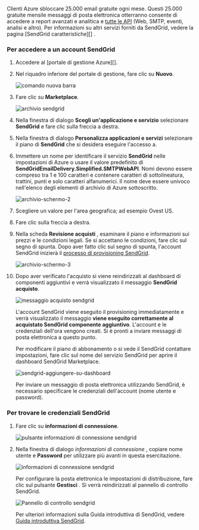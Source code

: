 Clienti Azure sbloccare 25.000 email gratuite ogni mese. Questi 25.000 gratuite mensile messaggi di posta elettronica otterranno consente di accedere a report avanzati e analitica e [tutte le API][] (Web, SMTP, eventi, analisi e altro). Per informazioni su altri servizi forniti da SendGrid, vedere la pagina [SendGrid caratteristiche][] .

### <a name="to-sign-up-for-a-sendgrid-account"></a>Per accedere a un account SendGrid

1. Accedere al [portale di gestione Azure][].

2. Nel riquadro inferiore del portale di gestione, fare clic su **Nuovo**.

    ![comando nuova barra][command-bar-new]

3. Fare clic su **Marketplace**.

    ![archivio sendgrid][sendgrid-store]

4. Nella finestra di dialogo **Scegli un'applicazione e servizio** selezionare **SendGrid** e fare clic sulla freccia a destra.

5. Nella finestra di dialogo **Personalizza applicazioni e servizi** selezionare il piano di **SendGrid** che si desidera eseguire l'accesso a.

6. Immettere un nome per identificare il servizio **SendGrid** nelle impostazioni di Azure o usare il valore predefinito di **SendGridEmailDelivery.Simplified.SMTPWebAPI**. Nomi devono essere compreso tra 1 e 100 caratteri e contenere caratteri di sottolineatura, trattini, punti e solo caratteri alfanumerici. Il nome deve essere univoco nell'elenco degli elementi di archivio di Azure sottoscritto.

    ![archivio-schermo-2][store-screen-2]

7. Scegliere un valore per l'area geografica; ad esempio Ovest US.

8. Fare clic sulla freccia a destra.

9. Nella scheda **Revisione acquisti** , esaminare il piano e informazioni sui prezzi e le condizioni legali. Se si accettano le condizioni, fare clic sul segno di spunta. Dopo aver fatto clic sul segno di spunta, l'account SendGrid inizierà il [processo di provisioning SendGrid].

    ![archivio-schermo-3][store-screen-3]

10. Dopo aver verificato l'acquisto si viene reindirizzati al dashboard di componenti aggiuntivi e verrà visualizzato il messaggio **SendGrid acquisto**.

    ![messaggio acquisto sendgrid][sendgrid-purchasing-message]

    L'account SendGrid viene eseguito il provisioning immediatamente e verrà visualizzato il messaggio **viene eseguito correttamente al acquistato SendGrid componente aggiuntivo**. L'account e le credenziali dell'ora vengono creati. Si è pronti a inviare messaggi di posta elettronica a questo punto. 

    Per modificare il piano di abbonamento o si vede il SendGrid contattare impostazioni, fare clic sul nome del servizio SendGrid per aprire il dashboard SendGrid Marketplace. 

    ![sendgrid-aggiungere-su-dashboard][sendgrid-add-on-dashboard]

    Per inviare un messaggio di posta elettronica utilizzando SendGrid, è necessario specificare le credenziali dell'account (nome utente e password).

### <a name="to-find-your-sendgrid-credentials"></a>Per trovare le credenziali SendGrid ###

1. Fare clic su **informazioni di connessione**.

    ![pulsante informazioni di connessione sendgrid][sendgrid-connection-info-button]

2. Nella finestra di dialogo *informazioni di connessione* , copiare nome utente e **Password** per utilizzare più avanti in questa esercitazione.

    ![informazioni di connessione sendgrid][sendgrid-connection-info]

    Per configurare la posta elettronica le impostazioni di distribuzione, fare clic sul pulsante **Gestisci** . Si verrà reindirizzati al pannello di controllo SendGrid. 

    ![Pannello di controllo sendgrid][sendgrid-control-panel]

    Per ulteriori informazioni sulla Guida introduttiva di SendGrid, vedere [Guida introduttiva SendGrid][].

<!--images-->

[command-bar-new]: ./media/sendgrid-sign-up/sendgrid_BAR_NEW.PNG
[sendgrid-store]: ./media/sendgrid-sign-up/sendgrid_offerings_store.png
[store-screen-2]: ./media/sendgrid-sign-up/sendgrid_store_scrn2.png
[store-screen-3]: ./media/sendgrid-sign-up/sendgrid_store_scrn3.png
[sendgrid-purchasing-message]: ./media/sendgrid-sign-up/sendgrid_purchasing_message.png
[sendgrid-add-on-dashboard]: ./media/sendgrid-sign-up/sendgrid_add-on_dashboard.png
[sendgrid-connection-info]: ./media/sendgrid-sign-up/sendgrid_connection_info.png
[sendgrid-connection-info-button]: ./media/sendgrid-sign-up/sendgrid_connection_info_button.png
[sendgrid-control-panel]: ./media/sendgrid-sign-up/sendgrid_control_panel.png

<!--Links-->

[Caratteristiche SendGrid]: http://sendgrid.com/features
[Portale di gestione di Azure]: https://manage.windowsazure.com
[Guida introduttiva SendGrid]: http://sendgrid.com/docs
[Processo di Provisioning SendGrid]: https://support.sendgrid.com/hc/articles/200181628-Why-is-my-account-being-provisioned-
[tutte le API]: https://sendgrid.com/docs/API_Reference/index.html

